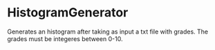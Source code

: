 # HistogramGenerator
Generates an histogram after taking as input a txt file with grades. The grades must be integeres between 0-10.

